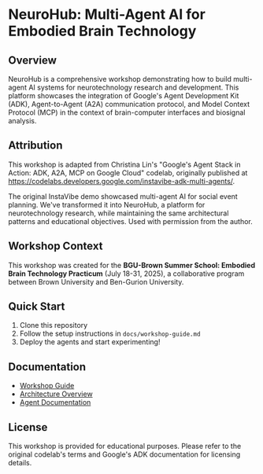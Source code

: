 # NeuroHub: Multi-Agent AI for Embodied Brain Technology

## Overview

NeuroHub is a comprehensive workshop demonstrating how to build multi-agent AI systems for neurotechnology research and development. This platform showcases the integration of Google's Agent Development Kit (ADK), Agent-to-Agent (A2A) communication protocol, and Model Context Protocol (MCP) in the context of brain-computer interfaces and biosignal analysis.

## Attribution

This workshop is adapted from Christina Lin's "Google's Agent Stack in Action: ADK, A2A, MCP on Google Cloud" codelab, originally published at https://codelabs.developers.google.com/instavibe-adk-multi-agents/. 

The original InstaVibe demo showcased multi-agent AI for social event planning. We've transformed it into NeuroHub, a platform for neurotechnology research, while maintaining the same architectural patterns and educational objectives. Used with permission from the author.

## Workshop Context

This workshop was created for the **BGU-Brown Summer School: Embodied Brain Technology Practicum** (July 18-31, 2025), a collaborative program between Brown University and Ben-Gurion University.

## Quick Start

1. Clone this repository
2. Follow the setup instructions in `docs/workshop-guide.md`
3. Deploy the agents and start experimenting!

## Documentation

- [Workshop Guide](docs/workshop-guide.md)
- [Architecture Overview](docs/architecture.md)
- [Agent Documentation](docs/agents.md)

## License

This workshop is provided for educational purposes. Please refer to the original codelab's terms and Google's ADK documentation for licensing details.
